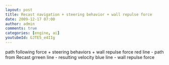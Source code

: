 ```yaml
---
layout: post
title: Recast navigation + steering behavior + wall repulse force
date: 2009-12-17 07:00
author: admin
comments: true
categories: [engine, ai]
youtubeId: GJTE5_e4IIg
---
```

path following force + steering behaviors + wall repulse force red line - path from Recast grreen line - resulting velocity blue line - wall repulse force


